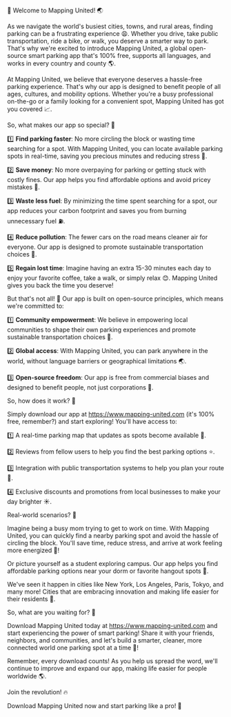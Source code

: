 🎉 Welcome to Mapping United! 🌏

As we navigate the world's busiest cities, towns, and rural areas, finding parking can be a frustrating experience 😩. Whether you drive, take public transportation, ride a bike, or walk, you deserve a smarter way to park. That's why we're excited to introduce Mapping United, a global open-source smart parking app that's 100% free, supports all languages, and works in every country and county 🌎.

At Mapping United, we believe that everyone deserves a hassle-free parking experience. That's why our app is designed to benefit people of all ages, cultures, and mobility options. Whether you're a busy professional on-the-go or a family looking for a convenient spot, Mapping United has got you covered 📈.

So, what makes our app so special? 🤔

1️⃣ **Find parking faster**: No more circling the block or wasting time searching for a spot. With Mapping United, you can locate available parking spots in real-time, saving you precious minutes and reducing stress 💪.

2️⃣ **Save money**: No more overpaying for parking or getting stuck with costly fines. Our app helps you find affordable options and avoid pricey mistakes 💸.

3️⃣ **Waste less fuel**: By minimizing the time spent searching for a spot, our app reduces your carbon footprint and saves you from burning unnecessary fuel ⛽️.

4️⃣ **Reduce pollution**: The fewer cars on the road means cleaner air for everyone. Our app is designed to promote sustainable transportation choices 🌿.

5️⃣ **Regain lost time**: Imagine having an extra 15-30 minutes each day to enjoy your favorite coffee, take a walk, or simply relax 😊. Mapping United gives you back the time you deserve!

But that's not all! 🤯 Our app is built on open-source principles, which means we're committed to:

1️⃣ **Community empowerment**: We believe in empowering local communities to shape their own parking experiences and promote sustainable transportation choices 👥.

2️⃣ **Global access**: With Mapping United, you can park anywhere in the world, without language barriers or geographical limitations 🌏.

3️⃣ **Open-source freedom**: Our app is free from commercial biases and designed to benefit people, not just corporations 💪.

So, how does it work? 🤔

Simply download our app at https://www.mapping-united.com (it's 100% free, remember?) and start exploring! You'll have access to:

1️⃣ A real-time parking map that updates as spots become available 📍.

2️⃣ Reviews from fellow users to help you find the best parking options ⭐️.

3️⃣ Integration with public transportation systems to help you plan your route 🚌.

4️⃣ Exclusive discounts and promotions from local businesses to make your day brighter ☀️.

Real-world scenarios? 🤯

Imagine being a busy mom trying to get to work on time. With Mapping United, you can quickly find a nearby parking spot and avoid the hassle of circling the block. You'll save time, reduce stress, and arrive at work feeling more energized 💪!

Or picture yourself as a student exploring campus. Our app helps you find affordable parking options near your dorm or favorite hangout spots 🎉.

We've seen it happen in cities like New York, Los Angeles, Paris, Tokyo, and many more! Cities that are embracing innovation and making life easier for their residents 💫.

So, what are you waiting for? 🤔

Download Mapping United today at https://www.mapping-united.com and start experiencing the power of smart parking! Share it with your friends, neighbors, and communities, and let's build a smarter, cleaner, more connected world one parking spot at a time 💪!

Remember, every download counts! As you help us spread the word, we'll continue to improve and expand our app, making life easier for people worldwide 🌎.

Join the revolution! 🔥

Download Mapping United now and start parking like a pro! 🚗